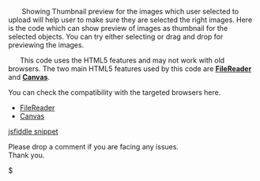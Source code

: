        Showing Thumbnail preview for the images which user selected to upload will help user to make sure they are selected the right images. Here is the code which can show preview of images as thumbnail for the selected objects. You can try either selecting or drag and drop for previewing the images.

      This code uses the HTML5 features and may not work with old browsers. The two main HTML5 features used by this code are **[FileReader](http://www.w3.org/TR/FileAPI/#dfn-filereader)** and **[Canvas](http://www.whatwg.org/specs/web-apps/current-work/multipage/the-canvas-element.html#the-canvas-element)**.

You can check the compatibility with the targeted browsers here.

-   [FileReader](http://caniuse.com/filereader)
-   [Canvas](http://caniuse.com/canvas)

[jsfiddle snippet](https://jsfiddle.net/revathskumar/kGYc7)

Please drop a comment if you are facing any issues.  
Thank you.

$
